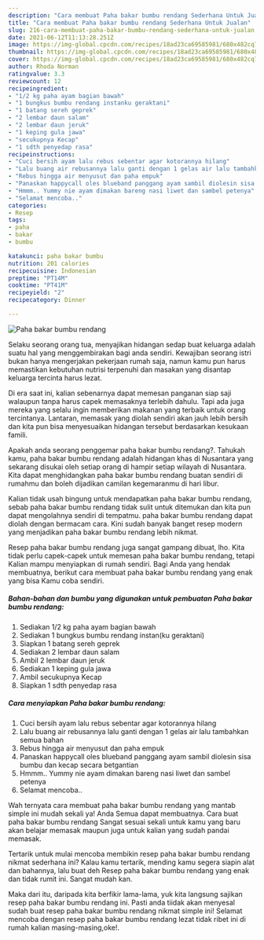 ```yaml
---
description: "Cara membuat Paha bakar bumbu rendang Sederhana Untuk Jualan"
title: "Cara membuat Paha bakar bumbu rendang Sederhana Untuk Jualan"
slug: 216-cara-membuat-paha-bakar-bumbu-rendang-sederhana-untuk-jualan
date: 2021-06-12T11:13:28.251Z
image: https://img-global.cpcdn.com/recipes/18ad23ca69585981/680x482cq70/paha-bakar-bumbu-rendang-foto-resep-utama.jpg
thumbnail: https://img-global.cpcdn.com/recipes/18ad23ca69585981/680x482cq70/paha-bakar-bumbu-rendang-foto-resep-utama.jpg
cover: https://img-global.cpcdn.com/recipes/18ad23ca69585981/680x482cq70/paha-bakar-bumbu-rendang-foto-resep-utama.jpg
author: Rhoda Norman
ratingvalue: 3.3
reviewcount: 12
recipeingredient:
- "1/2 kg paha ayam bagian bawah"
- "1 bungkus bumbu rendang instanku geraktani"
- "1 batang sereh geprek"
- "2 lembar daun salam"
- "2 lembar daun jeruk"
- "1 keping gula jawa"
- "secukupnya Kecap"
- "1 sdth penyedap rasa"
recipeinstructions:
- "Cuci bersih ayam lalu rebus sebentar agar kotorannya hilang"
- "Lalu buang air rebusannya lalu ganti dengan 1 gelas air lalu tambahkan semua bahan"
- "Rebus hingga air menyusut dan paha empuk"
- "Panaskan happycall oles blueband panggang ayam sambil diolesin sisa bumbu dan kecap secara betgantian"
- "Hmmm.. Yummy nie ayam dimakan bareng nasi liwet dan sambel petenya"
- "Selamat mencoba.."
categories:
- Resep
tags:
- paha
- bakar
- bumbu

katakunci: paha bakar bumbu 
nutrition: 201 calories
recipecuisine: Indonesian
preptime: "PT14M"
cooktime: "PT41M"
recipeyield: "2"
recipecategory: Dinner

---
```



![Paha bakar bumbu rendang](https://img-global.cpcdn.com/recipes/18ad23ca69585981/680x482cq70/paha-bakar-bumbu-rendang-foto-resep-utama.jpg)

Selaku seorang orang tua, menyajikan hidangan sedap buat keluarga adalah suatu hal yang menggembirakan bagi anda sendiri. Kewajiban seorang istri bukan hanya mengerjakan pekerjaan rumah saja, namun kamu pun harus memastikan kebutuhan nutrisi terpenuhi dan masakan yang disantap keluarga tercinta harus lezat.

Di era  saat ini, kalian sebenarnya dapat memesan panganan siap saji walaupun tanpa harus capek memasaknya terlebih dahulu. Tapi ada juga mereka yang selalu ingin memberikan makanan yang terbaik untuk orang tercintanya. Lantaran, memasak yang diolah sendiri akan jauh lebih bersih dan kita pun bisa menyesuaikan hidangan tersebut berdasarkan kesukaan famili. 



Apakah anda seorang penggemar paha bakar bumbu rendang?. Tahukah kamu, paha bakar bumbu rendang adalah hidangan khas di Nusantara yang sekarang disukai oleh setiap orang di hampir setiap wilayah di Nusantara. Kita dapat menghidangkan paha bakar bumbu rendang buatan sendiri di rumahmu dan boleh dijadikan camilan kegemaranmu di hari libur.

Kalian tidak usah bingung untuk mendapatkan paha bakar bumbu rendang, sebab paha bakar bumbu rendang tidak sulit untuk ditemukan dan kita pun dapat mengolahnya sendiri di tempatmu. paha bakar bumbu rendang dapat diolah dengan bermacam cara. Kini sudah banyak banget resep modern yang menjadikan paha bakar bumbu rendang lebih nikmat.

Resep paha bakar bumbu rendang juga sangat gampang dibuat, lho. Kita tidak perlu capek-capek untuk memesan paha bakar bumbu rendang, tetapi Kalian mampu menyiapkan di rumah sendiri. Bagi Anda yang hendak membuatnya, berikut cara membuat paha bakar bumbu rendang yang enak yang bisa Kamu coba sendiri.

<!--inarticleads1-->

##### Bahan-bahan dan bumbu yang digunakan untuk pembuatan Paha bakar bumbu rendang:

1. Sediakan 1/2 kg paha ayam bagian bawah
1. Sediakan 1 bungkus bumbu rendang instan(ku geraktani)
1. Siapkan 1 batang sereh geprek
1. Sediakan 2 lembar daun salam
1. Ambil 2 lembar daun jeruk
1. Sediakan 1 keping gula jawa
1. Ambil secukupnya Kecap
1. Siapkan 1 sdth penyedap rasa




<!--inarticleads2-->

##### Cara menyiapkan Paha bakar bumbu rendang:

1. Cuci bersih ayam lalu rebus sebentar agar kotorannya hilang
1. Lalu buang air rebusannya lalu ganti dengan 1 gelas air lalu tambahkan semua bahan
1. Rebus hingga air menyusut dan paha empuk
1. Panaskan happycall oles blueband panggang ayam sambil diolesin sisa bumbu dan kecap secara betgantian
1. Hmmm.. Yummy nie ayam dimakan bareng nasi liwet dan sambel petenya
1. Selamat mencoba..




Wah ternyata cara membuat paha bakar bumbu rendang yang mantab simple ini mudah sekali ya! Anda Semua dapat membuatnya. Cara buat paha bakar bumbu rendang Sangat sesuai sekali untuk kamu yang baru akan belajar memasak maupun juga untuk kalian yang sudah pandai memasak.

Tertarik untuk mulai mencoba membikin resep paha bakar bumbu rendang nikmat sederhana ini? Kalau kamu tertarik, mending kamu segera siapin alat dan bahannya, lalu buat deh Resep paha bakar bumbu rendang yang enak dan tidak rumit ini. Sangat mudah kan. 

Maka dari itu, daripada kita berfikir lama-lama, yuk kita langsung sajikan resep paha bakar bumbu rendang ini. Pasti anda tiidak akan menyesal sudah buat resep paha bakar bumbu rendang nikmat simple ini! Selamat mencoba dengan resep paha bakar bumbu rendang lezat tidak ribet ini di rumah kalian masing-masing,oke!.

